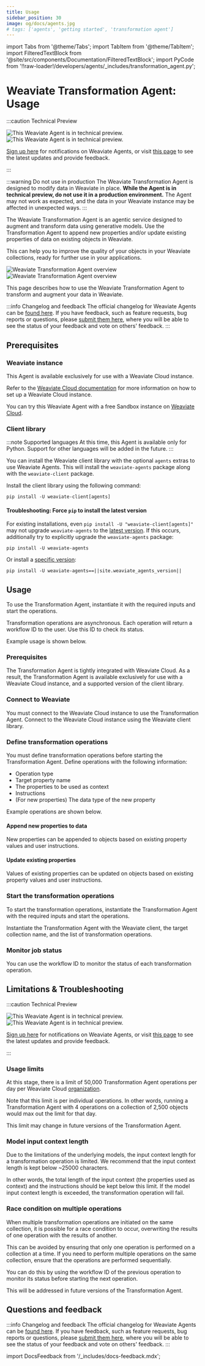 ```yaml
---
title: Usage
sidebar_position: 30
image: og/docs/agents.jpg
# tags: ['agents', 'getting started', 'transformation agent']
---
```


import Tabs from '@theme/Tabs';
import TabItem from '@theme/TabItem';
import FilteredTextBlock from '@site/src/components/Documentation/FilteredTextBlock';
import PyCode from '!!raw-loader!/developers/agents/_includes/transformation_agent.py';


# Weaviate Transformation Agent: Usage

:::caution Technical Preview

![This Weaviate Agent is in technical preview.](../_includes/agents_tech_preview_light.png#gh-light-mode-only "This Weaviate Agent is in technical preview.")
![This Weaviate Agent is in technical preview.](../_includes/agents_tech_preview_dark.png#gh-dark-mode-only "This Weaviate Agent is in technical preview.")

[Sign up here](https://events.weaviate.io/weaviate-agents) for notifications on Weaviate Agents, or visit [this page](https://weaviateagents.featurebase.app/) to see the latest updates and provide feedback.

:::

:::warning Do not use in production
The Weaviate Transformation Agent is designed to modify data in Weaviate in place. **While the Agent is in technical preview, do not use it in a production environment.** The Agent may not work as expected, and the data in your Weaviate instance may be affected in unexpected ways.
:::

The Weaviate Transformation Agent is an agentic service designed to augment and transform data using generative models. Use the Transformation Agent to append new properties and/or update existing properties of data on existing objects in Weaviate.

This can help you to improve the quality of your objects in your Weaviate collections, ready for further use in your applications.

![Weaviate Transformation Agent overview](../_includes/transformation_agent_overview_light.png#gh-light-mode-only "Weaviate Transformation Agent overview")
![Weaviate Transformation Agent overview](../_includes/transformation_agent_overview_dark.png#gh-dark-mode-only "Weaviate Transformation Agent overview")

This page describes how to use the Weaviate Transformation Agent to transform and augment your data in Weaviate.

:::info Changelog and feedback
The official changelog for Weaviate Agents can be [found here](https://weaviateagents.featurebase.app/changelog). If you have feedback, such as feature requests, bug reports or questions, please [submit them here](https://weaviateagents.featurebase.app/), where you will be able to see the status of your feedback and vote on others' feedback.
:::

## Prerequisites

### Weaviate instance

This Agent is available exclusively for use with a Weaviate Cloud instance.

Refer to the [Weaviate Cloud documentation](/developers/wcs/index.mdx) for more information on how to set up a Weaviate Cloud instance.

You can try this Weaviate Agent with a free Sandbox instance on [Weaviate Cloud](https://console.weaviate.cloud/).

### Client library

:::note Supported languages
At this time, this Agent is available only for Python. Support for other languages will be added in the future.
:::

You can install the Weaviate client library with the optional `agents` extras to use Weaviate Agents. This will install the `weaviate-agents` package along with the `weaviate-client` package.

Install the client library using the following command:

<Tabs groupId="languages">
<TabItem value="py_agents" label="Python">

```shell
pip install -U weaviate-client[agents]
```

#### Troubleshooting: Force `pip` to install the latest version

For existing installations, even `pip install -U "weaviate-client[agents]"` may not upgrade `weaviate-agents` to the [latest version](https://pypi.org/project/weaviate-agents/). If this occurs, additionally try to explicitly upgrade the `weaviate-agents` package:

```shell
pip install -U weaviate-agents
```

Or install a [specific version](https://github.com/weaviate/weaviate-agents-python-client/tags):

```shell
pip install -U weaviate-agents==||site.weaviate_agents_version||
```

</TabItem>

</Tabs>

## Usage

To use the Transformation Agent, instantiate it with the required inputs and start the operations.

Transformation operations are asynchronous. Each operation will return a workflow ID to the user. Use this ID to check its status.

Example usage is shown below.

### Prerequisites

The Transformation Agent is tightly integrated with Weaviate Cloud. As a result, the Transformation Agent is available exclusively for use with a Weaviate Cloud instance, and a supported version of the client library.

### Connect to Weaviate

You must connect to the Weaviate Cloud instance to use the Transformation Agent. Connect to the Weaviate Cloud instance using the Weaviate client library.

<Tabs groupId="languages">
    <TabItem value="py_agents" label="Python">
        <FilteredTextBlock
            text={PyCode}
            startMarker="# START ConnectToWeaviate"
            endMarker="# END ConnectToWeaviate"
            language="py"
        />
    </TabItem>
</Tabs>

### Define transformation operations

You must define transformation operations before starting the Transformation Agent. Define operations with the following information:

- Operation type
- Target property name
- The properties to be used as context
- Instructions
- (For new properties) The data type of the new property

Example operations are shown below.

#### Append new properties to data

New properties can be appended to objects based on existing property values and user instructions.

<Tabs groupId="languages">
    <TabItem value="py_agents" label="Python">
        <FilteredTextBlock
            text={PyCode}
            startMarker="# START DefineOperationsAppend"
            endMarker="# END DefineOperationsAppend"
            language="py"
        />
    </TabItem>

</Tabs>

#### Update existing properties

Values of existing properties can be updated on objects based on existing property values and user instructions.

<Tabs groupId="languages">
    <TabItem value="py_agents" label="Python">
        <FilteredTextBlock
            text={PyCode}
            startMarker="# START DefineOperationsUpdate"
            endMarker="# END DefineOperationsUpdate"
            language="py"
        />
    </TabItem>

</Tabs>

### Start the transformation operations

To start the transformation operations, instantiate the Transformation Agent with the required inputs and start the operations.

Instantiate the Transformation Agent with the Weaviate client, the target collection name, and the list of transformation operations.

<Tabs groupId="languages">
    <TabItem value="py_agents" label="Python">
        <FilteredTextBlock
            text={PyCode}
            startMarker="# START StartTransformationOperations"
            endMarker="# END StartTransformationOperations"
            language="py"
        />
    </TabItem>

</Tabs>

### Monitor job status

You can use the workflow ID to monitor the status of each transformation operation.

<Tabs groupId="languages">
    <TabItem value="py_agents" label="Python">
        <FilteredTextBlock
            text={PyCode}
            startMarker="# START MonitorJobStatus"
            endMarker="# END MonitorJobStatus"
            language="py"
        />
    </TabItem>

</Tabs>

## Limitations & Troubleshooting

:::caution Technical Preview

![This Weaviate Agent is in technical preview.](../_includes/agents_tech_preview_light.png#gh-light-mode-only "This Weaviate Agent is in technical preview.")
![This Weaviate Agent is in technical preview.](../_includes/agents_tech_preview_dark.png#gh-dark-mode-only "This Weaviate Agent is in technical preview.")

[Sign up here](https://events.weaviate.io/weaviate-agents) for notifications on Weaviate Agents, or visit [this page](https://weaviateagents.featurebase.app/) to see the latest updates and provide feedback.

:::

### Usage limits

At this stage, there is a limit of 50,000 Transformation Agent operations per day per Weaviate Cloud [organization](/developers/wcs/platform/users-and-organizations.mdx#organizations).

Note that this limit is per individual operations. In other words, running a Transformation Agent with 4 operations on a collection of 2,500 objects would max out the limit for that day.

This limit may change in future versions of the Transformation Agent.

### Model input context length

Due to the limitations of the underlying models, the input context length for a transformation operation is limited. We recommend that the input context length is kept below ~25000 characters.

In other words, the total length of the input context (the properties used as context) and the instructions should be kept below this limit. If the model input context length is exceeded, the transformation operation will fail.

### Race condition on multiple operations

When multiple transformation operations are initiated on the same collection, it is possible for a race condition to occur, overwriting the results of one operation with the results of another.

This can be avoided by ensuring that only one operation is performed on a collection at a time. If you need to perform multiple operations on the same collection, ensure that the operations are performed sequentially.

You can do this by using the workflow ID of the previous operation to monitor its status before starting the next operation.

This will be addressed in future versions of the Transformation Agent.

## Questions and feedback

:::info Changelog and feedback
The official changelog for Weaviate Agents can be [found here](https://weaviateagents.featurebase.app/changelog). If you have feedback, such as feature requests, bug reports or questions, please [submit them here](https://weaviateagents.featurebase.app/), where you will be able to see the status of your feedback and vote on others' feedback.
:::

import DocsFeedback from '/_includes/docs-feedback.mdx';

<DocsFeedback/>
